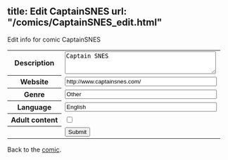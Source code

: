 title: Edit CaptainSNES
url: "/comics/CaptainSNES_edit.html"
---
Edit info for comic CaptainSNES

<form name="comic" action="http://gaepostmail.appspot.com/comic/" method="post">
<table class="comicinfo">
<tr>
<th>Description</th><td><textarea name="description" cols="40" rows="3">Captain SNES</textarea></td>
</tr>
<tr>
<th>Website</th><td><input type="text" name="url" value="http://www.captainsnes.com/" size="40"/></td>
</tr>
<tr>
<th>Genre</th><td><input type="text" name="genre" value="Other" size="40"/></td>
</tr>
<tr>
<th>Language</th><td><input type="text" name="language" value="English" size="40"/></td>
</tr>
<tr>
<th>Adult content</th><td><input type="checkbox" name="adult" value="adult" /></td>
</tr>
<tr>
<th></th><td>
<input type="hidden" name="comic" value="CaptainSNES" />
<input type="submit" name="submit" value="Submit" />
</td>
</tr>
</table>
</form>

Back to the [comic](CaptainSNES.html).
